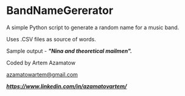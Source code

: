 # BandNameGererator
A simple Python script to generate a random name for a music band. 

Uses .CSV files as source of words. 

Sample output - ***"Nina and theoretical mailmen".***

Coded by Artem Azamatow

azamatowartem@gmail.com

***https://www.linkedin.com/in/azamatovartem/***
